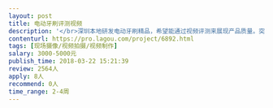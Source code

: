 ```yaml
---                
layout: post       
title: 电动牙刷评测视频           
description: '</br>深圳本地研发电动牙刷精品，希望能通过视频评测来展现产品质量。突出高性价比。</br>如果合作愉快，可以长期合作！</br>'     
contenturl: https://pro.lagou.com/project/6892.html      
tags: [现场摄像/视频拍摄/视频制作]            
salary: 3000-5000元          
publish_time: 2018-03-22 15:21:39         
review: 2564人                   
apply: 8人                   
recommend: 0人                   
time_range: 2-4周              
---                 
```

